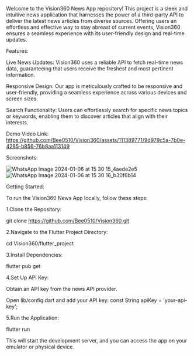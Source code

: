 
Welcome to the Vision360 News App repository! This project is a sleek and intuitive news application that harnesses the power of a third-party API to deliver the latest news articles from diverse sources. Offering users an effortless and effective way to stay abreast of current events, Vision360 ensures a seamless experience with its user-friendly design and real-time updates.

Features:

Live News Updates: Vision360 uses a reliable API to fetch real-time news data, guaranteeing that users receive the freshest and most pertinent information.

Responsive Design: Our app is meticulously crafted to be responsive and user-friendly, providing a seamless experience across various devices and screen sizes.

Search Functionality: Users can effortlessly search for specific news topics or keywords, enabling them to discover articles that align with their interests.

Demo Video Link: https://github.com/Bee0510/Vision360/assets/111389771/9d979c5a-7b0e-4285-b856-76b8aa113149

Screenshots:

![WhatsApp Image 2024-01-06 at 15 30 15_4aede2e5](https://github.com/Bee0510/Vision360/assets/111389771/58e52e97-a04a-486e-9561-54fcef1429d1) ![WhatsApp Image 2024-01-06 at 15 30 16_b30f6b14](https://github.com/Bee0510/Vision360/assets/111389771/a24d97e3-3a6d-4524-8e52-32a594689ac3)


Getting Started:

To run the Vision360 News App locally, follow these steps:

1.Clone the Repository:

git clone https://github.com/Bee0510/Vision360.git

2.Navigate to the Flutter Project Directory:

cd Vision360/flutter_project

3.Install Dependencies:

flutter pub get

4.Set Up API Key:

Obtain an API key from the news API provider.

Open lib/config.dart and add your API key:
const String apiKey = 'your-api-key';

5.Run the Application:

flutter run

This will start the development server, and you can access the app on your emulator or physical device.

